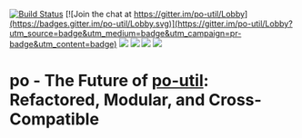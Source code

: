 [![Build Status](https://travis-ci.org/nrobinson2000/po.svg?branch=master)](https://travis-ci.org/nrobinson2000/po)
[![Join the chat at https://gitter.im/po-util/Lobby](https://badges.gitter.im/po-util/Lobby.svg)](https://gitter.im/po-util/Lobby?utm_source=badge&utm_medium=badge&utm_campaign=pr-badge&utm_content=badge)
[![](https://img.shields.io/badge/donate-PayPal-009cde.svg)](https://www.paypal.me/nrobinson2000)
[![](https://img.shields.io/badge/donate-bitcoin-orange.svg)](https://donate.nrobinson.me)
[![](https://img.shields.io/github/issues/nrobinson2000/po.svg)](https://github.com/nrobinson2000/po/issues)
[![](https://img.shields.io/github/stars/nrobinson2000/po.svg)](https://github.com/nrobinson2000/po/stargazers)

# po - The Future of [po-util](https://github.com/nrobinson2000/po-util): Refactored, Modular, and Cross-Compatible
